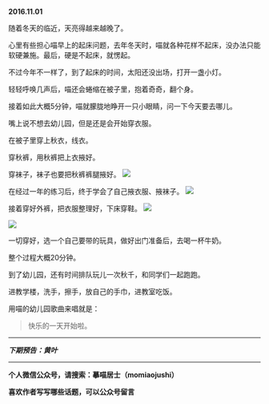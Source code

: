 **2016.11.01**

随着冬天的临近，天亮得越来越晚了。

心里有些担心喵早上的起床问题，去年冬天时，喵就各种花样不起床，没办法只能软硬兼施。最后，硬是不起床，就愣起。

不过今年不一样了，到了起床的时间，太阳还没出场，打开一盏小灯。

轻轻呼唤几声后，喵还会蜷缩在被子里，抱着奇奇，翻个身。

接着如此大概5分钟，喵就朦胧地睁开一只小眼睛，问一下今天要去哪儿。

嘴上说不想去幼儿园，但是还是会开始穿衣服。

在被子里穿上秋衣，线衣。

穿秋裤，用秋裤把上衣掖好。

穿袜子，袜子也要把秋裤裤腿掖好。
![](http://upload-images.jianshu.io/upload_images/51001-418ca8f17dd4065a.jpg?imageMogr2/auto-orient/strip%7CimageView2/2/w/1240)

在经过一年的练习后，终于学会了自己掖衣服、掖袜子。
![](http://upload-images.jianshu.io/upload_images/51001-f4abb58b4193941d.jpg?imageMogr2/auto-orient/strip%7CimageView2/2/w/1240)

接着穿好外裤，把衣服整理好，下床穿鞋。
![](http://upload-images.jianshu.io/upload_images/51001-e5145c44f51b4b9d.jpg?imageMogr2/auto-orient/strip%7CimageView2/2/w/1240)

![](http://upload-images.jianshu.io/upload_images/51001-dcc2865178ec5ff5.jpg?imageMogr2/auto-orient/strip%7CimageView2/2/w/1240)

一切穿好，选一个自己要带的玩具，做好出门准备后，去喝一杯牛奶。

整个过程大概20分钟。

到了幼儿园，还有时间排队玩儿一次秋千，和同学们一起跑跑。

进教学楼，洗手，擦手，放自己的手巾，进教室吃饭。

用喵的幼儿园歌曲来唱就是：
>快乐的一天开始啦。

***

***下期预告：黄叶***

***

**个人微信公众号，请搜索：摹喵居士（momiaojushi）**

**喜欢作者写写哪些话题，可以公众号留言**